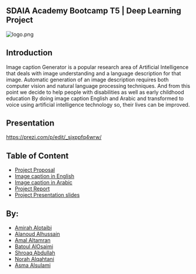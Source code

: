 ## SDAIA Academy Bootcamp T5 | Deep Learning Project


![logo.png](https://user-images.githubusercontent.com/90132938/144891254-daec245d-84fc-4467-aa14-0aec490b1079.jpeg)


## Introduction

Image caption Generator is a popular research area of Artificial Intelligence that deals with image understanding and a language description for that image. Automatic generation of an image description requires both computer vision and natural language processing techniques.
And from this point we decide to help people with disabilities as well as early childhood education By doing image caption English and Arabic and transformed to voice using artificial intelligence technology so, their lives can be improved.

## Presentation

https://prezi.com/p/edit/_sjxppfq4wrw/


## Table of Content

- [Project Proposal](https://github.com/NoBaSh-DS/Deep-Learning-Project/blob/main/DeepLearning-Proposel.pdf)
- [Image caption in English ](https://github.com/NoBaSh-DS/Deep-Learning-Project/blob/main/Image-Captioning-English%20.ipynb)
- [Image caption in Arabic](https://github.com/NoBaSh-DS/Deep-Learning-Project/blob/main/image-captioning-Arabic.ipynb)
- [Project Report](https://github.com/NoBaSh-DS/Deep-Learning-Project/blob/main/deeplearning-Report.pdf)
- [Project Presentation slides](https://prezi.com/p/edit/_sjxppfq4wrw/)


## By:

- [Amirah Alotaibi](https://github.com/amirahSaad)
- [Alanoud Alhussain](https://github.com/Alanoud-Aziz)
- [Amal Altamran](https://github.com/amal2121)
- [Batoul AlOsaimi](https://github.com/batoull22)
- [Shroaq Abdullah](https://github.com/shroaqabdullah)
- [Norah Alqahtani](https://github.com/99norah)
- [Asma Alsulami](https://github.com/ASMA97H)
